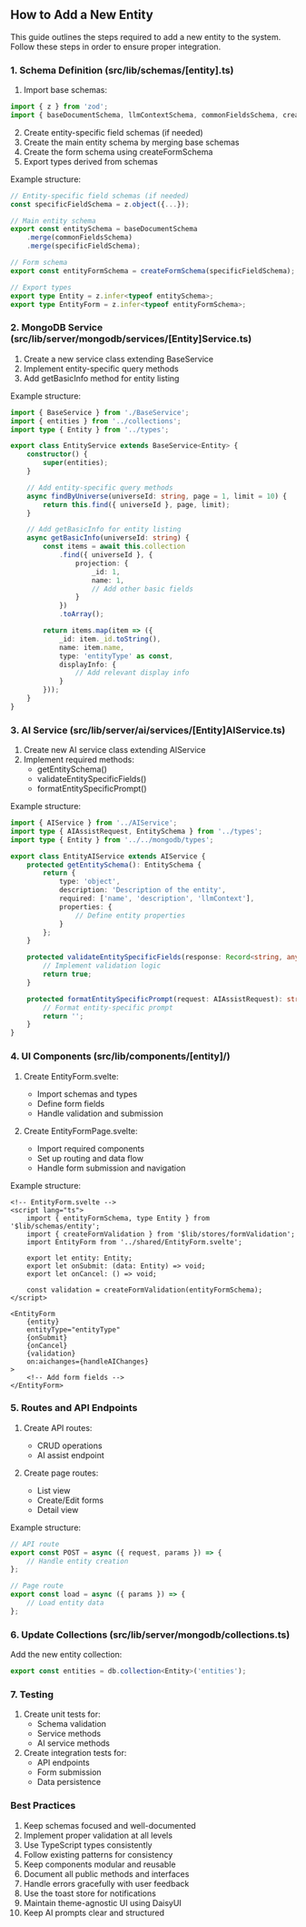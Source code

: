 ## How to Add a New Entity

This guide outlines the steps required to add a new entity to the system. Follow these steps in order to ensure proper integration.

### 1. Schema Definition (src/lib/schemas/[entity].ts)

1. Import base schemas:
```typescript
import { z } from 'zod';
import { baseDocumentSchema, llmContextSchema, commonFieldsSchema, createFormSchema } from './base';
```

2. Create entity-specific field schemas (if needed)
3. Create the main entity schema by merging base schemas
4. Create the form schema using createFormSchema
5. Export types derived from schemas

Example structure:
```typescript
// Entity-specific field schemas (if needed)
const specificFieldSchema = z.object({...});

// Main entity schema
export const entitySchema = baseDocumentSchema
    .merge(commonFieldsSchema)
    .merge(specificFieldSchema);

// Form schema
export const entityFormSchema = createFormSchema(specificFieldSchema);

// Export types
export type Entity = z.infer<typeof entitySchema>;
export type EntityForm = z.infer<typeof entityFormSchema>;
```

### 2. MongoDB Service (src/lib/server/mongodb/services/[Entity]Service.ts)

1. Create a new service class extending BaseService
2. Implement entity-specific query methods
3. Add getBasicInfo method for entity listing

Example structure:
```typescript
import { BaseService } from './BaseService';
import { entities } from '../collections';
import type { Entity } from '../types';

export class EntityService extends BaseService<Entity> {
    constructor() {
        super(entities);
    }

    // Add entity-specific query methods
    async findByUniverse(universeId: string, page = 1, limit = 10) {
        return this.find({ universeId }, page, limit);
    }

    // Add getBasicInfo for entity listing
    async getBasicInfo(universeId: string) {
        const items = await this.collection
            .find({ universeId }, {
                projection: {
                    _id: 1,
                    name: 1,
                    // Add other basic fields
                }
            })
            .toArray();

        return items.map(item => ({
            _id: item._id.toString(),
            name: item.name,
            type: 'entityType' as const,
            displayInfo: {
                // Add relevant display info
            }
        }));
    }
}
```

### 3. AI Service (src/lib/server/ai/services/[Entity]AIService.ts)

1. Create new AI service class extending AIService
2. Implement required methods:
   - getEntitySchema()
   - validateEntitySpecificFields()
   - formatEntitySpecificPrompt()

Example structure:
```typescript
import { AIService } from '../AIService';
import type { AIAssistRequest, EntitySchema } from '../types';
import type { Entity } from '../../mongodb/types';

export class EntityAIService extends AIService {
    protected getEntitySchema(): EntitySchema {
        return {
            type: 'object',
            description: 'Description of the entity',
            required: ['name', 'description', 'llmContext'],
            properties: {
                // Define entity properties
            }
        };
    }

    protected validateEntitySpecificFields(response: Record<string, any>): boolean {
        // Implement validation logic
        return true;
    }

    protected formatEntitySpecificPrompt(request: AIAssistRequest): string {
        // Format entity-specific prompt
        return '';
    }
}
```

### 4. UI Components (src/lib/components/[entity]/)

1. Create EntityForm.svelte:
   - Import schemas and types
   - Define form fields
   - Handle validation and submission

2. Create EntityFormPage.svelte:
   - Import required components
   - Set up routing and data flow
   - Handle form submission and navigation

Example structure:
```svelte
<!-- EntityForm.svelte -->
<script lang="ts">
    import { entityFormSchema, type Entity } from '$lib/schemas/entity';
    import { createFormValidation } from '$lib/stores/formValidation';
    import EntityForm from '../shared/EntityForm.svelte';
    
    export let entity: Entity;
    export let onSubmit: (data: Entity) => void;
    export let onCancel: () => void;
    
    const validation = createFormValidation(entityFormSchema);
</script>

<EntityForm
    {entity}
    entityType="entityType"
    {onSubmit}
    {onCancel}
    {validation}
    on:aichanges={handleAIChanges}
>
    <!-- Add form fields -->
</EntityForm>
```

### 5. Routes and API Endpoints

1. Create API routes:
   - CRUD operations
   - AI assist endpoint

2. Create page routes:
   - List view
   - Create/Edit forms
   - Detail view

Example structure:
```typescript
// API route
export const POST = async ({ request, params }) => {
    // Handle entity creation
};

// Page route
export const load = async ({ params }) => {
    // Load entity data
};
```

### 6. Update Collections (src/lib/server/mongodb/collections.ts)

Add the new entity collection:
```typescript
export const entities = db.collection<Entity>('entities');
```

### 7. Testing

1. Create unit tests for:
   - Schema validation
   - Service methods
   - AI service methods
2. Create integration tests for:
   - API endpoints
   - Form submission
   - Data persistence

### Best Practices

1. Keep schemas focused and well-documented
2. Implement proper validation at all levels
3. Use TypeScript types consistently
4. Follow existing patterns for consistency
5. Keep components modular and reusable
6. Document all public methods and interfaces
7. Handle errors gracefully with user feedback
8. Use the toast store for notifications
9. Maintain theme-agnostic UI using DaisyUI
10. Keep AI prompts clear and structured 